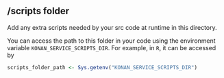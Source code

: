 ## **/scripts** folder
Add any extra scripts needed by your src code at runtime in this directory.

You can access the path to this folder in your code using the environment variable `KONAN_SERVICE_SCRIPTS_DIR`.
For example, in `R`, it can be accessed by 
```R
scripts_folder_path <- Sys.getenv("KONAN_SERVICE_SCRIPTS_DIR")
```